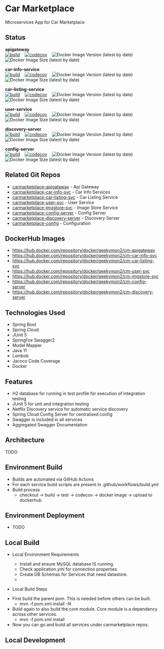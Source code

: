 # Car Marketplace

Microservices App for Car Marketplace

## Status

**apigateway** <br/>
[![build](https://github.com/geekymon2/carmarketplace-apigateway/actions/workflows/build.yml/badge.svg)](https://github.com/geekymon2/carmarketplace-apigateway/actions/workflows/build.yml) &nbsp;&nbsp; [![codecov](https://codecov.io/gh/geekymon2/carmarketplace-apigateway/branch/main/graph/badge.svg?token=XTL0XCZ4JI)](https://codecov.io/gh/geekymon2/carmarketplace-apigateway) &nbsp;&nbsp; ![Docker Image Version (latest by date)](https://img.shields.io/docker/v/geekymon2/cm-apigateway) &nbsp;&nbsp; ![Docker Image Size (latest by date)](https://img.shields.io/docker/image-size/geekymon2/cm-apigateway)

**car-info-service** <br/>
[![build](https://github.com/geekymon2/carmarketplace-car-info-svc/actions/workflows/build.yml/badge.svg)](https://github.com/geekymon2/carmarketplace-car-info-svc/actions/workflows/build.yml) &nbsp;&nbsp; [![codecov](https://codecov.io/gh/geekymon2/carmarketplace-car-info-svc/branch/main/graph/badge.svg?token=LH7ATDIHTB)](https://codecov.io/gh/geekymon2/carmarketplace-car-info-svc) &nbsp;&nbsp; ![Docker Image Version (latest by date)](https://img.shields.io/docker/v/geekymon2/cm-car-info-svc) &nbsp;&nbsp; ![Docker Image Size (latest by date)](https://img.shields.io/docker/image-size/geekymon2/cm-car-info-svc)

**car-listing-service** <br/>
[![build](https://github.com/geekymon2/carmarketplace-car-listing-svc/actions/workflows/build.yml/badge.svg)](https://github.com/geekymon2/carmarketplace-car-listing-svc/actions/workflows/build.yml) &nbsp;&nbsp; [![codecov](https://codecov.io/gh/geekymon2/carmarketplace-car-listing-svc/branch/main/graph/badge.svg?token=LH7ATDIHTB)](https://codecov.io/gh/geekymon2/carmarketplace-car-listing-svc) &nbsp;&nbsp; ![Docker Image Version (latest by date)](https://img.shields.io/docker/v/geekymon2/cm-car-listing-svc) &nbsp;&nbsp; ![Docker Image Size (latest by date)](https://img.shields.io/docker/image-size/geekymon2/cm-car-listing-svc)

**user-service** <br/>
[![build](https://github.com/geekymon2/carmarketplace-user-svc/actions/workflows/build.yml/badge.svg)](https://github.com/geekymon2/carmarketplace-user-svc/actions/workflows/build.yml) &nbsp;&nbsp; [![codecov](https://codecov.io/gh/geekymon2/carmarketplace-user-svc/branch/main/graph/badge.svg?token=LH7ATDIHTB)](https://codecov.io/gh/geekymon2/carmarketplace-user-svc) &nbsp;&nbsp; ![Docker Image Version (latest by date)](https://img.shields.io/docker/v/geekymon2/cm-user-svc) &nbsp;&nbsp; ![Docker Image Size (latest by date)](https://img.shields.io/docker/image-size/geekymon2/cm-user-svc)

**discovery-server** <br/>
[![build](https://github.com/geekymon2/carmarketplace-discovery-server/actions/workflows/build.yml/badge.svg)](https://github.com/geekymon2/carmarketplace-discovery-server/actions/workflows/build.yml) &nbsp;&nbsp; [![codecov](https://codecov.io/gh/geekymon2/carmarketplace-discovery-server/branch/main/graph/badge.svg?token=LH7ATDIHTB)](https://codecov.io/gh/geekymon2/carmarketplace-discovery-server) &nbsp;&nbsp; ![Docker Image Version (latest by date)](https://img.shields.io/docker/v/geekymon2/cm-discovery-server) &nbsp;&nbsp; ![Docker Image Size (latest by date)](https://img.shields.io/docker/image-size/geekymon2/cm-discovery-server)

**config-server** <br/>
[![build](https://github.com/geekymon2/carmarketplace-config-server/actions/workflows/build.yml/badge.svg)](https://github.com/geekymon2/carmarketplace-config-server/actions/workflows/build.yml) &nbsp;&nbsp; [![codecov](https://codecov.io/gh/geekymon2/carmarketplace-config-server/branch/main/graph/badge.svg?token=LH7ATDIHTB)](https://codecov.io/gh/geekymon2/carmarketplace-config-server) &nbsp;&nbsp; ![Docker Image Version (latest by date)](https://img.shields.io/docker/v/geekymon2/cm-config-server) &nbsp;&nbsp; ![Docker Image Size (latest by date)](https://img.shields.io/docker/image-size/geekymon2/cm-config-server)


## Related Git Repos

* [carmarketplace-apigateway](https://github.com/geekymon2/carmarketplace-apigateway) - Api Gateway
* [carmarketplace-car-info-svc](https://github.com/geekymon2/carmarketplace-car-info-svc) - Car Info Services
* [carmarketplace-car-listing-svc](https://github.com/geekymon2/carmarketplace-car-listing-svc) - Car Listing Service
* [carmarketplace-user-svc](https://github.com/geekymon2/carmarketplace-user-svc) - User Service
* [carmarketplace-imgstore-svc](https://github.com/geekymon2/carmarketplace-imagestore-svc) - Image Store Service
* [carmarketplace-config-server](https://github.com/geekymon2/carmarketplace-config-server) - Config Server
* [carmarketplace-discovery-server](https://github.com/geekymon2/carmarketplace-discovery-server) - Discovery Server
* [carmarketplace-config](https://github.com/geekymon2/carmarketplace-config) - Configuration

## DockerHub Images
* https://hub.docker.com/repository/docker/geekymon2/cm-apigateway
* https://hub.docker.com/repository/docker/geekymon2/cm-car-info-svc
* https://hub.docker.com/repository/docker/geekymon2/cm-car-listing-svc
* https://hub.docker.com/repository/docker/geekymon2/cm-user-svc
* https://hub.docker.com/repository/docker/geekymon2/cm-imgstore-svc
* https://hub.docker.com/repository/docker/geekymon2/cm-config-server
* https://hub.docker.com/repository/docker/geekymon2/cm-discovery-server

## Technologies Used
* Spring Boot
* Spring Cloud
* JUnit 5
* SpringFox Swagger2
* Model Mapper
* Java 11
* Lombok
* Jacoco Code Coverage
* Docker

## Features
* H2 database for running in test profile for execution of integration testing
* JUnit 5 for unit and integration testing
* Netflix Discovery service for automatic service discovery
* Spring Cloud Config Server for centralised config
* Swagger is included in all services
* Aggregated Swagger Documentation

## Architecture
TODO

## Environment Build
* Builds are automated via GitHub Actions
* For each service build scripts are present in .github/workflows/build.yml
* Build process
  * checkout -> build -> test -> codecov -> docker image -> upload to dockerhub

## Environment Deployment
* TODO

## Local Build
* Local Environment Requirements
  * Install and ensure MySQL database IS running.
  * Check application.yml for connection properties
  * Create DB Schemas for Services that need datastore.
  * 
  
* Local Build Steps
- First build the parent pom. This is needed before others can be built.
  * mvn -f pom.xml install -N
- Build again to also build the core module. Core module is a dependency across other services.
  * mvn -f pom.xml install
- Now you can go and build all services under carmarketplace repos.

## Local Development
